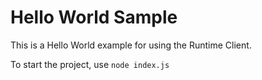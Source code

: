 # Hello World Sample

This is a Hello World example for using the Runtime Client.

To start the project, use `node index.js`
